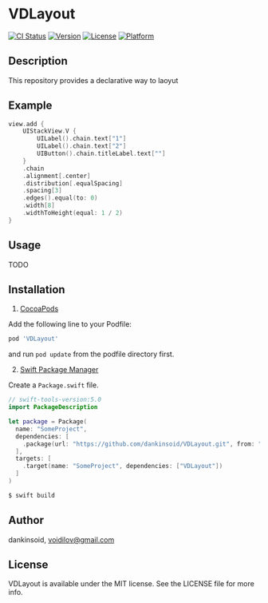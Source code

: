 # VDLayout

[![CI Status](https://img.shields.io/travis/dankinsoid/VDLayout.svg?style=flat)](https://travis-ci.org/dankinsoid/VDLayout)
[![Version](https://img.shields.io/cocoapods/v/VDLayout.svg?style=flat)](https://cocoapods.org/pods/VDLayout)
[![License](https://img.shields.io/cocoapods/l/VDLayout.svg?style=flat)](https://cocoapods.org/pods/VDLayout)
[![Platform](https://img.shields.io/cocoapods/p/VDLayout.svg?style=flat)](https://cocoapods.org/pods/VDLayout)


## Description
This repository provides a declarative way to laoyut

## Example

```swift
view.add {
	UIStackView.V {
		UILabel().chain.text["1"]
		UILabel().chain.text["2"]
		UIButton().chain.titleLabel.text[""]
	}
	.chain
	.alignment[.center]
	.distribution[.equalSpacing]
	.spacing[3]
	.edges().equal(to: 0)
	.width[8]
	.widthToHeight(equal: 1 / 2)
}
```
## Usage
TODO

## Installation
1.  [CocoaPods](https://cocoapods.org)

Add the following line to your Podfile:
```ruby
pod 'VDLayout'
```
and run `pod update` from the podfile directory first.

2. [Swift Package Manager](https://github.com/apple/swift-package-manager)

Create a `Package.swift` file.
```swift
// swift-tools-version:5.0
import PackageDescription

let package = Package(
  name: "SomeProject",
  dependencies: [
    .package(url: "https://github.com/dankinsoid/VDLayout.git", from: "1.12.0")
  ],
  targets: [
    .target(name: "SomeProject", dependencies: ["VDLayout"])
  ]
)
```
```ruby
$ swift build
```

## Author

dankinsoid, voidilov@gmail.com

## License

VDLayout is available under the MIT license. See the LICENSE file for more info.

